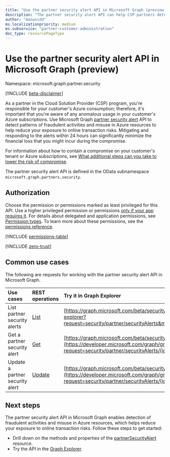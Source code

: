 ```yaml
---
title: "Use the partner security alert API in Microsoft Graph (preview)"
description: "The partner security alert API can help CSP partners detect patterns of fraudulent activities and misuse in Azure resources of their customers."
author: "manusidd"
ms.localizationpriority: medium
ms.subservice: "partner-customer-administration"
doc_type: resourcePageType
---
```


# Use the partner security alert API in Microsoft Graph (preview)

Namespace: microsoft.graph.partner.security

[!INCLUDE [beta-disclaimer](../../includes/beta-disclaimer.md)]

As a partner in the Cloud Solution Provider (CSP) program, you're responsible for your customer's Azure consumption; therefore, it's important that you're aware of any anomalous usage in your customer's Azure subscriptions. Use Microsoft Graph [partner security alert](../resources/partner-security-partnersecurityalert.md) API to detect patterns of fraudulent activities and misuse in Azure resources to help reduce your exposure to online transaction risks. Mitigating and responding to the alerts within 24 hours can significantly minimize the financial loss that you might incur during the compromise.

For information about how to contain a compromise on your customer's tenant or Azure subscriptions, see [What additional steps can you take to lower the risk of compromise](/partner-center/azure-fraud-notification#what-additional-steps-can-you-take-to-lower-the-risk-of-compromise).

The partner security alert API is defined in the OData subnamespace `microsoft.graph.partners.security`.

## Authorization

Choose the permission or permissions marked as least privileged for this API. Use a higher privileged permission or permissions [only if your app requires it](/graph/permissions-overview#best-practices-for-using-microsoft-graph-permissions). For details about delegated and application permissions, see [Permission types](/graph/permissions-overview#permission-types). To learn more about these permissions, see the [permissions reference](/graph/permissions-reference).

[!INCLUDE [permissions-table](../includes/permissions/partnersecurityalert-get-permissions.md)]

<!-- Start of: Link to ZT guidance: H2 section -->

[!INCLUDE [zero-trust](../../../includes/identity-zero-trust.md)]

<!-- End of: Link to ZT guidance -->

## Common use cases

The following are requests for working with the partner security alert API in Microsoft Graph.

| Use cases   | REST operations | Try it in Graph Explorer |
|:---------------|:--------|:----------|
|List partner security alerts| [List](../api/partner-security-partnersecurityalert-list-securityalerts.md) | [https://graph.microsoft.com/beta/security/partner/securityAlerts](https://developer.microsoft.com/graph/graph-explorer?request=security/partner/securityAlerts&method=GET&version=beta&GraphUrl=https://graph.microsoft.com) |
|Get a partner security alert |[Get](../api/partner-security-partnersecurityalert-get.md)| [https://graph.microsoft.com/beta/security/partner/securityAlerts/{id}](https://developer.microsoft.com/graph/graph-explorer?request=security/partner/securityAlerts/{id}&method=GET&version=beta&GraphUrl=https://graph.microsoft.com) |
|Update a partner security alert |[Update](../api/partner-security-partnersecurityalert-update.md)| [https://graph.microsoft.com/beta/security/partner/securityAlerts/{id}](https://developer.microsoft.com/graph/graph-explorer?request=security/partner/securityAlerts/{id}&method=PATCH&version=beta&GraphUrl=https://graph.microsoft.com) |

## Next steps

The partner security alert API in Microsoft Graph enables detection of fraudulent activities and misuse in Azure resources, which helps reduce your exposure to online transaction risks. Follow these steps to get started:

- Drill down on the methods and properties of the [partnerSecurityAlert](../resources/partner-security-partnersecurityalert.md) resource.
- Try the API in the [Graph Explorer](https://developer.microsoft.com/graph/graph-explorer).
